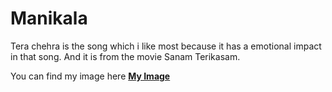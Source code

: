 # Manikala

Tera chehra is the song which i like most because it has a emotional impact in that song. And it is from the movie Sanam Terikasam.

You can find my image here [**My Image**](Myimage.jpeg)